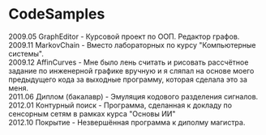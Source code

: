 # CodeSamples
2009.05 GraphEditor - Курсовой проект по ООП. Редактор графов.<br/>
2009.11 MarkovChain - Вместо лабораторных по курсу "Компьютерные системы".<br/>
2009.12 AffinCurves - Мне было лень считать и рисовать рассчётное задание по инженерной графике вручную и я сляпал на основе моего предыдущего кода за выходные программу, которая сделала это за меня.<br/>
2011.06 Диплом (бакалавр) - Эмуляция кодового разделения сигналов.<br/>
2012.01 Контурный поиск - Программа, сделанная к докладу по сенсорным сетям в рамках курса "Основы ИИ" <br/>
2012.10 Покрытие - Незвершённая программа к диполму магистра.<br/>
